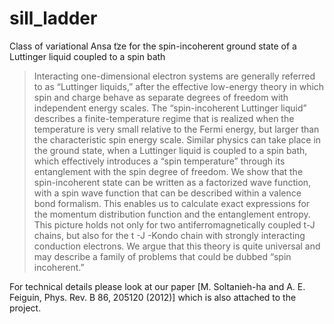 sill_ladder
===========

Class of variational Ansa ̈tze for the spin-incoherent ground state of a Luttinger liquid
coupled to a spin bath

> Interacting one-dimensional electron systems are generally referred to as “Luttinger liquids,” after the effective low-energy theory in which spin and charge behave as separate degrees of freedom with independent energy scales. The “spin-incoherent Luttinger liquid” describes a finite-temperature regime that is realized when the temperature is very small relative to the Fermi energy, but larger than the characteristic spin energy scale. Similar physics can take place in the ground state, when a Luttinger liquid is coupled to a spin bath, which effectively introduces a “spin temperature” through its entanglement with the spin degree of freedom. We show that the spin-incoherent state can be written as a factorized wave function, with a spin wave function that can be described within a valence bond formalism. This enables us to calculate exact expressions for the momentum distribution function and the entanglement entropy. This picture holds not only for two antiferromagnetically coupled t-J chains, but also for the t -J -Kondo chain with strongly interacting conduction electrons. We argue that this theory is quite universal and may describe a family of problems that could be dubbed “spin incoherent.”

For technical details please look at our paper [M. Soltanieh-ha and A. E. Feiguin, Phys. Rev. B 86, 205120 (2012)] which is also attached to the project.
